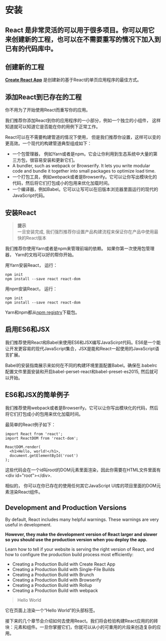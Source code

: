 # 安装
## React 是非常灵活的可以用于很多项目。你可以用它来创建新的工程，也可以在不需要重写的情况下加入到已有的代码库中。
## __创建新的工程__
[__Create React App__](http://github.com/facebookincubator/create-react-app) 是创建新的基于React的单页应用程序的最佳方式。
## __添加React到已存在的工程__

你不用为了开始使用React而重写你的应用。

我们推荐你添加React到你的应用程序的一小部分，例如一个独立的小组件， 这样知道就可以知道它是否能在你的用例下正常工作。

React可以在不需要构建管道的情况下使用， 但是我们推荐你设置，这样可以变的更高效。一个现代的构建管道典型组成如下：
- 一个包管理器， 例如Yarn或者是npm。它会让你利用到生态系统中大量的第三方包，很容易安装和更新它们。
- A bundler, such as webpack or Browserify. It lets you write modular code and bundle it together into small packages to optimize load time.
- 一个打包工具，例如webpack或者是Browserify。它可以让你写出模块化的代码，然后将它们打包成小的包用来优化加载时间。
- 一个编译器，例如Babel。它可以让写可以在旧版本浏览器里面运行的现代的JavaScript代码。

## 安装React
> __提示__  
一旦安装完成, 我们强烈推荐你设置产品构建流程来保证你在产品中使用最快的React版本

我们推荐你使用Yarn或者是npm来管理前端的依赖。 如果你第一次使用包管理器， Yarn的文档可以好的帮你开始。


用Yarn安装React， 运行：
```Code
npm init
npm install --save react react-dom
```

用npm安装React， 运行：
```
npm init
npm install --save react react-dom
```

Yarn和npm都从[npm registry](http://npmjs.com/)下载包。

## 启用ES6和JSX

我们推荐使用React和Babel来使用ES6和JSX编写JavaScirpt代码。ES6是一个能让开发更容易的现代JavaScript集合，JSX是能和React一起使用的JavaScript语言扩展。

Babel的安装指南展示来如何在不同的构建环境里面配置Babel。确保在.babelrc配置文件里面安装和开启babel-perset-react和babel-preset-es2015, 然后就可以开始。

## ES6和JSX的简单例子

我们推荐使用webpack或者是Browserify。它可以让你写出模块化的代码，然后将它们打包成小的包用来优化加载时间。

最简单的React例子如下：

```
import React from 'react';
import ReactDOM from 'react-dom';

ReactDOM.render(
  <h1>Hello, world!</h1>,
  document.getElementById('root')
);
```

这些代码会在一个id叫root的DOM元素里面渲染，因此你需要在HTML文件里面有\<div id="root">\</div>.

相似的， 你可以在你已存在的使用任何其它JavaScript UI库的项目里面的DOM元素渲染React组件。

## Development and Production Versions

By default, React includes many helpful warnings. These warnings are very useful in development.

__However, they make the development version of React larger and slower so you should use the production version when you deploy the app.__

Learn how to tell if your website is serving the right version of React, and how to configure the production build process most efficiently:

- Creating a Production Build with Create React App
- Creating a Production Build with Single-File Builds
- Creating a Production Build with Brunch
- Creating a Production Build with Browserify
- Creating a Production Build with Rollup
- Creating a Production Build with webpack


> Hello World

它在页面上渲染一个“Hello World”的头部标签。

接下来的几个章节会介绍如何去使用React。我们将会检验构建React应用的的砖块：元素和组件。一旦你掌握它们，你就可以从小的可重用的片段来创造复杂的应用。